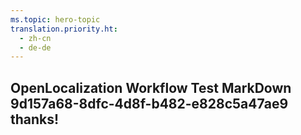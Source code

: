 ```yaml
---
ms.topic: hero-topic
translation.priority.ht: 
  - zh-cn
  - de-de
---
```

## OpenLocalization Workflow Test MarkDown 9d157a68-8dfc-4d8f-b482-e828c5a47ae9 thanks!
